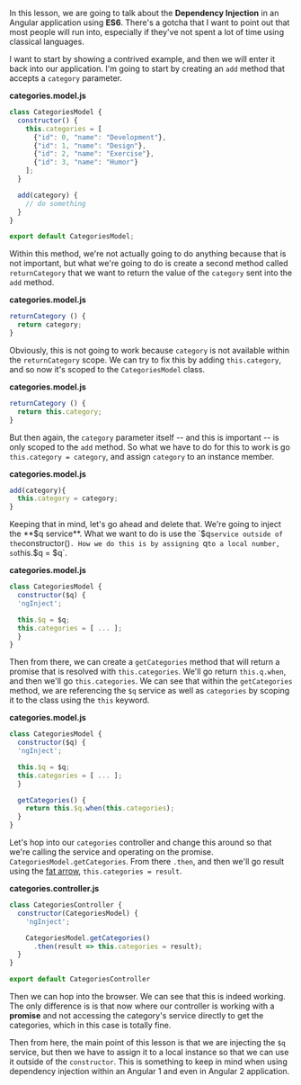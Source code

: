 In this lesson, we are going to talk about the **Dependency Injection** in an Angular application using **ES6**. There's a gotcha that I want to point out that most people will run into, especially if they've not spent a lot of time using classical languages.

I want to start by showing a contrived example, and then we will enter it back into our application. I'm going to start by creating an `add` method that accepts a `category` parameter.

**categories.model.js**
```javascript
class CategoriesModel {
  constructor() {
    this.categories = [
      {"id": 0, "name": "Development"},
      {"id": 1, "name": "Design"},
      {"id": 2, "name": "Exercise"},
      {"id": 3, "name": "Humor"}
    ];
  }

  add(category) {
    // do something
  }
}

export default CategoriesModel;
```
Within this method, we're not actually going to do anything because that is not important, but what we're going to do is create a second method called `returnCategory` that we want to return the value of the `category` sent into the `add` method.

**categories.model.js**
```javascript
returnCategory () {
  return category;
}
```
Obviously, this is not going to work because `category` is not available within the `returnCategory` scope. We can try to fix this by adding `this.category`, and so now it's scoped to the `CategoriesModel` class. 

**categories.model.js**
```javascript
returnCategory () {
  return this.category;
}
```
But then again, the `category` parameter itself -- and this is important -- is only scoped to the `add` method. So what we have to do for this to work is go `this.category = category`, and assign `category` to an instance member.

**categories.model.js**
```javascript
add(category){
  this.category = category;
}
```
Keeping that in mind, let's go ahead and delete that. We're going to inject the **$q service**. What we want to do is use the `$q` service outside of the `constructor()`. How we do this is by assigning `q` to a local number, so `this.$q = $q`.


**categories.model.js**
```javascript
class CategoriesModel {
  constructor($q) {
  'ngInject';

  this.$q = $q;
  this.categories = [ ... ];
  }
}
```
Then from there, we can create a `getCategories` method that will return a promise that is resolved with `this.categories`. We'll go return `this.q.when`, and then we'll go `this.categories`. We can see that within the `getCategories` method, we are referencing the `$q` service as well as `categories` by scoping it to the class using the `this` keyword.

**categories.model.js**
```javascript
class CategoriesModel {
  constructor($q) {
  'ngInject';

  this.$q = $q;
  this.categories = [ ... ];
  }

  getCategories() {
    return this.$q.when(this.categories);
  }
}
```
Let's hop into our `categories` controller and change this around so that we're calling the service and operating on the promise. `CategoriesModel.getCategories`. From there `.then`, and then we'll go result using the [fat arrow](https://egghead.io/lessons/arrow-function), `this.categories = result`.

**categories.controller.js**
```javascript
class CategoriesController {
  constructor(CategoriesModel) {
    'ngInject';

    CategoriesModel.getCategories()
      .then(result => this.categories = result);
  }
}

export default CategoriesController
```
Then we can hop into the browser. We can see that this is indeed working. The only difference is is that now where our controller is working with a **promise** and not accessing the category's service directly to get the categories, which in this case is totally fine.

Then from here, the main point of this lesson is that we are injecting the `$q` service, but then we have to assign it to a local instance so that we can use it outside of the `constructor`. This is something to keep in mind when using dependency injection within an Angular 1 and even in Angular 2 application.